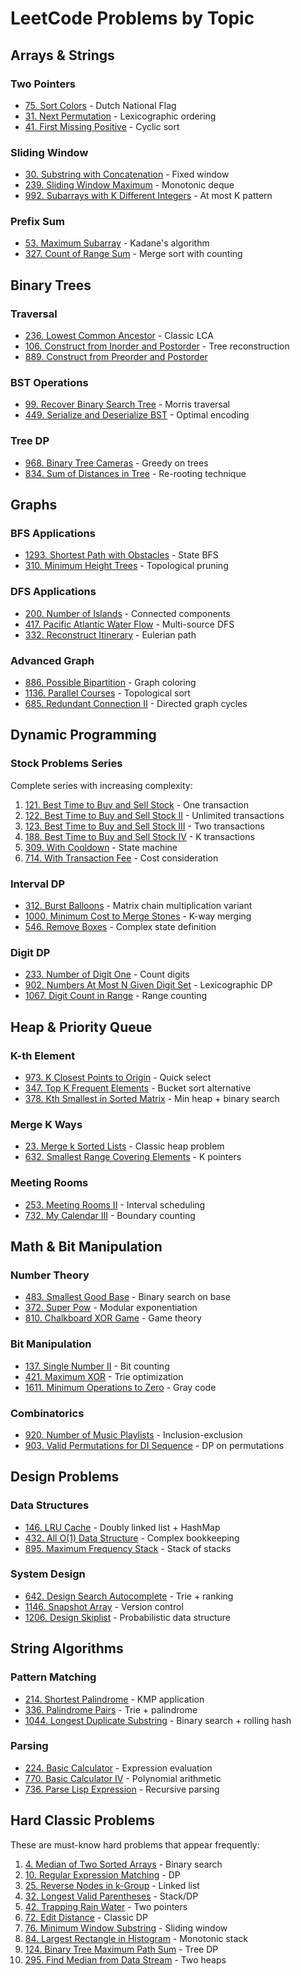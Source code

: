 # LeetCode Problems by Topic

## Arrays & Strings

### Two Pointers
- [75. Sort Colors](../problems/75-sort-colors.md) - Dutch National Flag
- [31. Next Permutation](../problems/31-next-permutation.md) - Lexicographic ordering
- [41. First Missing Positive](../problems/41-first-missing-positive.md) - Cyclic sort

### Sliding Window
- [30. Substring with Concatenation](../problems/30-substring-concatenation.md) - Fixed window
- [239. Sliding Window Maximum](../problems/239-sliding-window-max.md) - Monotonic deque
- [992. Subarrays with K Different Integers](../problems/992-k-different.md) - At most K pattern

### Prefix Sum
- [53. Maximum Subarray](../problems/53-maximum-subarray.md) - Kadane's algorithm
- [327. Count of Range Sum](../problems/327-range-sum.md) - Merge sort with counting

## Binary Trees

### Traversal
- [236. Lowest Common Ancestor](../problems/236-lca-binary-tree.md) - Classic LCA
- [106. Construct from Inorder and Postorder](../problems/106-construct-tree.md) - Tree reconstruction
- [889. Construct from Preorder and Postorder](../problems/889-construct-preorder-postorder.md)

### BST Operations
- [99. Recover Binary Search Tree](../problems/99-recover-bst.md) - Morris traversal
- [449. Serialize and Deserialize BST](../problems/449-serialize-bst.md) - Optimal encoding

### Tree DP
- [968. Binary Tree Cameras](../problems/968-tree-cameras.md) - Greedy on trees
- [834. Sum of Distances in Tree](../problems/834-sum-distances.md) - Re-rooting technique

## Graphs

### BFS Applications
- [1293. Shortest Path with Obstacles](../problems/1293-shortest-path-obstacles.md) - State BFS
- [310. Minimum Height Trees](../problems/310-min-height-trees.md) - Topological pruning

### DFS Applications
- [200. Number of Islands](../problems/200-islands.md) - Connected components
- [417. Pacific Atlantic Water Flow](../problems/417-water-flow.md) - Multi-source DFS
- [332. Reconstruct Itinerary](../problems/332-reconstruct-itinerary.md) - Eulerian path

### Advanced Graph
- [886. Possible Bipartition](../problems/886-bipartition.md) - Graph coloring
- [1136. Parallel Courses](../problems/1136-parallel-courses.md) - Topological sort
- [685. Redundant Connection II](../problems/685-redundant-connection.md) - Directed graph cycles

## Dynamic Programming

### Stock Problems Series
Complete series with increasing complexity:
1. [121. Best Time to Buy and Sell Stock](../problems/121-stock.md) - One transaction
2. [122. Best Time to Buy and Sell Stock II](../problems/122-stock-ii.md) - Unlimited transactions
3. [123. Best Time to Buy and Sell Stock III](../problems/123-stock-iii.md) - Two transactions
4. [188. Best Time to Buy and Sell Stock IV](../problems/188-stock-iv.md) - K transactions
5. [309. With Cooldown](../problems/309-stock-cooldown.md) - State machine
6. [714. With Transaction Fee](../problems/714-stock-fee.md) - Cost consideration

### Interval DP
- [312. Burst Balloons](../problems/312-burst-balloons.md) - Matrix chain multiplication variant
- [1000. Minimum Cost to Merge Stones](../problems/1000-merge-stones.md) - K-way merging
- [546. Remove Boxes](../problems/546-remove-boxes.md) - Complex state definition

### Digit DP
- [233. Number of Digit One](../problems/233-digit-one.md) - Count digits
- [902. Numbers At Most N Given Digit Set](../problems/902-numbers-at-most-n.md) - Lexicographic DP
- [1067. Digit Count in Range](../problems/1067-digit-count-range.md) - Range counting

## Heap & Priority Queue

### K-th Element
- [973. K Closest Points to Origin](../problems/973-k-closest.md) - Quick select
- [347. Top K Frequent Elements](../problems/347-top-k-frequent.md) - Bucket sort alternative
- [378. Kth Smallest in Sorted Matrix](../problems/378-kth-in-matrix.md) - Min heap + binary search

### Merge K Ways
- [23. Merge k Sorted Lists](../problems/23-merge-k-lists.md) - Classic heap problem
- [632. Smallest Range Covering Elements](../problems/632-smallest-range.md) - K pointers

### Meeting Rooms
- [253. Meeting Rooms II](../problems/253-meeting-rooms.md) - Interval scheduling
- [732. My Calendar III](../problems/732-calendar-iii.md) - Boundary counting

## Math & Bit Manipulation

### Number Theory
- [483. Smallest Good Base](../problems/483-smallest-good-base.md) - Binary search on base
- [372. Super Pow](../problems/372-super-pow.md) - Modular exponentiation
- [810. Chalkboard XOR Game](../problems/810-xor-game.md) - Game theory

### Bit Manipulation
- [137. Single Number II](../problems/137-single-number-ii.md) - Bit counting
- [421. Maximum XOR](../problems/421-max-xor.md) - Trie optimization
- [1611. Minimum Operations to Zero](../problems/1611-min-operations.md) - Gray code

### Combinatorics
- [920. Number of Music Playlists](../problems/920-music-playlists.md) - Inclusion-exclusion
- [903. Valid Permutations for DI Sequence](../problems/903-di-sequence.md) - DP on permutations

## Design Problems

### Data Structures
- [146. LRU Cache](../problems/146-lru-cache.md) - Doubly linked list + HashMap
- [432. All O(1) Data Structure](../problems/432-all-o1.md) - Complex bookkeeping
- [895. Maximum Frequency Stack](../problems/895-max-freq-stack.md) - Stack of stacks

### System Design
- [642. Design Search Autocomplete](../problems/642-autocomplete.md) - Trie + ranking
- [1146. Snapshot Array](../problems/1146-snapshot-array.md) - Version control
- [1206. Design Skiplist](../problems/1206-skiplist.md) - Probabilistic data structure

## String Algorithms

### Pattern Matching
- [214. Shortest Palindrome](../problems/214-shortest-palindrome.md) - KMP application
- [336. Palindrome Pairs](../problems/336-palindrome-pairs.md) - Trie + palindrome
- [1044. Longest Duplicate Substring](../problems/1044-longest-duplicate.md) - Binary search + rolling hash

### Parsing
- [224. Basic Calculator](../problems/224-basic-calculator.md) - Expression evaluation
- [770. Basic Calculator IV](../problems/770-calculator-iv.md) - Polynomial arithmetic
- [736. Parse Lisp Expression](../problems/736-lisp-expression.md) - Recursive parsing

## Hard Classic Problems

These are must-know hard problems that appear frequently:

1. [4. Median of Two Sorted Arrays](../problems/4-median-sorted-arrays.md) - Binary search
2. [10. Regular Expression Matching](../problems/10-regex-matching.md) - DP
3. [25. Reverse Nodes in k-Group](../problems/25-reverse-k-group.md) - Linked list
4. [32. Longest Valid Parentheses](../problems/32-valid-parentheses.md) - Stack/DP
5. [42. Trapping Rain Water](../problems/42-trapping-rain.md) - Two pointers
6. [72. Edit Distance](../problems/72-edit-distance.md) - Classic DP
7. [76. Minimum Window Substring](../problems/76-min-window.md) - Sliding window
8. [84. Largest Rectangle in Histogram](../problems/84-largest-rectangle.md) - Monotonic stack
9. [124. Binary Tree Maximum Path Sum](../problems/124-max-path-sum.md) - Tree DP
10. [295. Find Median from Data Stream](../problems/295-median-stream.md) - Two heaps